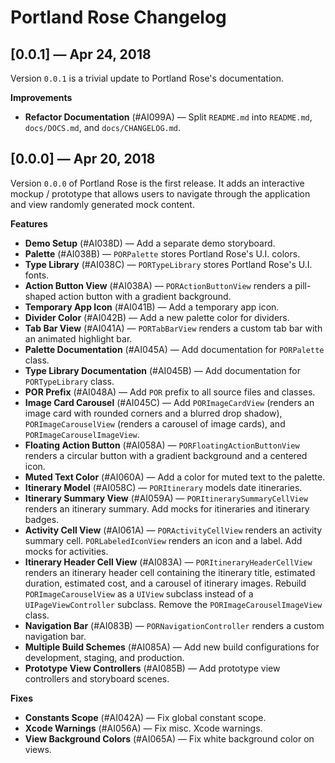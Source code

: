 # Portland Rose Changelog 

## [0.0.1] — Apr 24, 2018

Version `0.0.1` is a trivial update to Portland Rose's documentation.

**Improvements**

* **Refactor Documentation** (#AI099A) — Split `README.md` into 
`README.md`, `docs/DOCS.md`, and `docs/CHANGELOG.md`. 

## [0.0.0] — Apr 20, 2018

Version `0.0.0` of Portland Rose is the first release. It adds an 
interactive mockup / prototype that allows users to navigate through 
the application and view randomly generated mock content.

**Features**

* **Demo Setup** (#AI038D) — Add a separate demo storyboard.
* **Palette** (#AI038B) — `PORPalette` stores Portland Rose's U.I. 
  colors.
* **Type Library** (#AI038C) — `PORTypeLibrary` stores Portland Rose's
  U.I. fonts.
* **Action Button View** (#AI038A) — `PORActionButtonView` renders a 
  pill-shaped action button with a gradient background.
* **Temporary App Icon** (#AI041B) — Add a temporary app icon.
* **Divider Color** (#AI042B) — Add a new palette color for dividers.
* **Tab Bar View** (#AI041A) — `PORTabBarView` renders a custom tab 
  bar with an animated highlight bar.
* **Palette Documentation** (#AI045A) — Add documentation for 
  `PORPalette` class.
* **Type Library Documentation** (#AI045B) — Add documentation for 
  `PORTypeLibrary` class.
* **POR Prefix** (#AI048A) — Add `POR` prefix to all source files and 
  classes.
* **Image Card Carousel** (#AI045C) — Add `PORImageCardView` (renders 
  an image card with rounded corners and a blurred drop shadow), 
  `PORImageCarouselView` (renders a carousel of image cards), and
  `PORImageCarouselImageView`. 
* **Floating Action Button** (#AI058A) — `PORFloatingActionButtonView` 
  renders a circular button with a gradient background and a centered 
  icon.
* **Muted Text Color** (#AI060A) — Add a color for muted text to the 
  palette.
* **Itinerary Model** (#AI058C) — `PORItinerary` models date 
  itineraries.
* **Itinerary Summary View** (#AI059A) — `PORItinerarySummaryCellView` 
  renders an itinerary summary. Add mocks for itineraries and itinerary 
  badges.
* **Activity Cell View** (#AI061A) — `PORActivityCellView` renders an 
  activity summary cell. `PORLabeledIconView` renders an icon and a 
  label. Add mocks for activities.
* **Itinerary Header Cell View** (#AI083A) —
  `PORItineraryHeaderCellView` renders an itinerary header cell 
  containing the itinerary title, estimated duration, estimated cost, 
  and a carousel of itinerary images. Rebuild `PORImageCarouselView` 
  as a `UIView` subclass instead of a `UIPageViewController` subclass. 
  Remove the `PORImageCarouselImageView` class.
* **Navigation Bar** (#AI083B) — `PORNavigationController` renders a 
  custom navigation bar.
* **Multiple Build Schemes** (#AI085A) — Add new build configurations 
  for development, staging, and production.
* **Prototype View Controllers** (#AI085B) — Add prototype view 
  controllers and storyboard scenes. 


**Fixes**

* **Constants Scope** (#AI042A) — Fix global constant scope.
* **Xcode Warnings** (#AI056A) — Fix misc. Xcode warnings.
* **View Background Colors** (#AI065A) — Fix white background color on 
  views.

